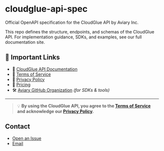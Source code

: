 # cloudglue-api-spec

Official OpenAPI specification for the CloudGlue API by Aviary Inc.

This repo defines the structure, endpoints, and schemas of the CloudGlue API. For implementation guidance, SDKs, and examples, see our full documentation site.

## 📖 Important Links

- 📘 [CloudGlue API Documentation](https://docs.cloudglue.dev)
- 📄 [Terms of Service](https://cloudglue.dev/terms)
- 🔐 [Privacy Policy](https://cloudglue.dev/privacy)
- 💸 [Pricing](https://cloudglue.dev/pricing)
- 🛠️ [Aviary GitHub Organization](https://github.com/aviaryhq) _(for SDKs & tools)_

---

> 💡 **By using the CloudGlue API, you agree to the [Terms of Service](https://cloudglue.dev/terms) and acknowledge our [Privacy Policy](https://cloudglue.dev/privacy).**

## Contact

* [Open an Issue](https://github.com/aviaryhq/cloudglue-api-spec/issues/new)
* [Email](mailto:support@cloudglue.dev)
